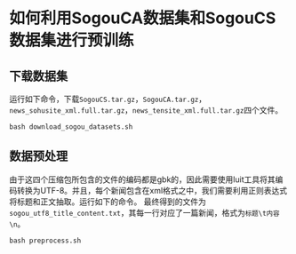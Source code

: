 # 如何利用SogouCA数据集和SogouCS数据集进行预训练

## 下载数据集
运行如下命令，下载`SogouCS.tar.gz`，`SogouCA.tar.gz`，`news_sohusite_xml.full.tar.gz`，`news_tensite_xml.full.tar.gz`四个文件。
```
bash download_sogou_datasets.sh
```

## 数据预处理
由于这四个压缩包所包含的文件的编码都是gbk的，因此需要使用luit工具将其编码转换为UTF-8。并且，每个新闻包含在xml格式之中，我们需要利用正则表达式将标题和正文抽取。运行如下的命令。
最终得到的文件为`sogou_utf8_title_content.txt`，其每一行对应了一篇新闻，格式为`标题\t内容\n`。
```
bash preprocess.sh
```

